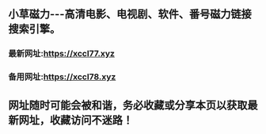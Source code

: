 ## **小草磁力---高清电影、电视剧、软件、番号磁力链接搜索引擎。**
### 最新网址:<a href="https://xccl77.xyz" target="_blank">https://xccl77.xyz</a>
### 备用网址:<a href="https://xccl78.xyz" target="_blank">https://xccl78.xyz</a>
## 网址随时可能会被和谐，务必收藏或分享本页以获取最新网址，收藏访问不迷路！
